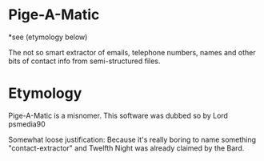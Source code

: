 # Pige-A-Matic 
*see (etymology below)

The not so smart extractor of emails, telephone numbers, names and other
bits of contact info from semi-structured files.


# Etymology

Pige-A-Matic is a misnomer. This software was dubbed so by Lord psmedia90

Somewhat loose justification: Because it's really boring to name something 
"contact-extractor" and Twelfth Night was already claimed by the Bard.

